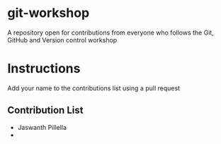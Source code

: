 # git-workshop

A repository open for contributions from everyone who follows the Git, GitHub and Version control workshop

# Instructions

Add your name to the contributions list using a pull request

## Contribution List

- Jaswanth Pillella
- 
